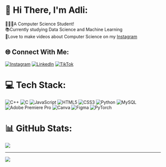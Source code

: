 # 💫 Hi There, I'm Adli:
🧑🏻‍🎓A Computer Science Student!<br>
📚Currently studying Data Science and Machine Learning<br>
🎥Love to make videos about Computer Science on my [Instagram](https://instagram.com/adlialhadi._)


## 🌐 Connect With Me:
[![Instagram](https://img.shields.io/badge/Instagram-%23E4405F.svg?logo=Instagram&logoColor=white)](https://instagram.com/bagusde._) [![LinkedIn](https://img.shields.io/badge/LinkedIn-%230077B5.svg?logo=linkedin&logoColor=white)](https://www.linkedin.com/in/gede-tanok-arta-wijaya-8403512b0/) [![TikTok](https://img.shields.io/badge/TikTok-%23000000.svg?logo=TikTok&logoColor=white)](https://tiktok.com/@bagusde._) 

# 💻 Tech Stack:
![C++](https://img.shields.io/badge/c++-%2300599C.svg?style=for-the-badge&logo=c%2B%2B&logoColor=white) ![C](https://img.shields.io/badge/c-%2300599C.svg?style=for-the-badge&logo=c&logoColor=white) ![JavaScript](https://img.shields.io/badge/javascript-%23323330.svg?style=for-the-badge&logo=javascript&logoColor=%23F7DF1E) ![HTML5](https://img.shields.io/badge/html5-%23E34F26.svg?style=for-the-badge&logo=html5&logoColor=white) ![CSS3](https://img.shields.io/badge/css3-%231572B6.svg?style=for-the-badge&logo=css3&logoColor=white) ![Python](https://img.shields.io/badge/python-3670A0?style=for-the-badge&logo=python&logoColor=ffdd54) ![MySQL](https://img.shields.io/badge/mysql-4479A1.svg?style=for-the-badge&logo=mysql&logoColor=white) ![Adobe Premiere Pro](https://img.shields.io/badge/Adobe%20Premiere%20Pro-9999FF.svg?style=for-the-badge&logo=Adobe%20Premiere%20Pro&logoColor=white) ![Canva](https://img.shields.io/badge/Canva-%2300C4CC.svg?style=for-the-badge&logo=Canva&logoColor=white) ![Figma](https://img.shields.io/badge/figma-%23F24E1E.svg?style=for-the-badge&logo=figma&logoColor=white) ![PyTorch](https://img.shields.io/badge/PyTorch-%23EE4C2C.svg?style=for-the-badge&logo=PyTorch&logoColor=white)
# 📊 GitHub Stats:
![](https://github-readme-stats.vercel.app/api/top-langs/?username=gedetanok&theme=dracula&hide_border=true&include_all_commits=true&count_private=false&layout=compact)<br>

---
[![](https://visitcount.itsvg.in/api?id=gedetanok&icon=0&color=0)](https://visitcount.itsvg.in)

<!-- Proudly created with GPRM ( https://gprm.itsvg.in ) -->
